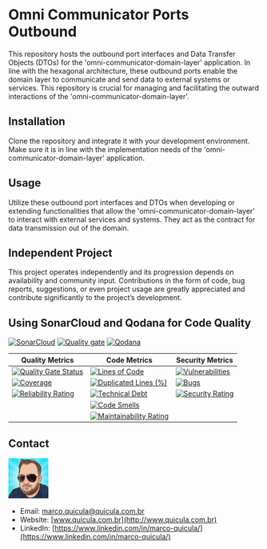 # Omni Communicator Ports Outbound

This repository hosts the outbound port interfaces and Data Transfer Objects (DTOs) for the 'omni-communicator-domain-layer' application. In line with the hexagonal architecture, these outbound ports enable the domain layer to communicate and send data to external systems or services. This repository is crucial for managing and facilitating the outward interactions of the 'omni-communicator-domain-layer'.

## Installation

Clone the repository and integrate it with your development environment. Make sure it is in line with the implementation needs of the 'omni-communicator-domain-layer' application.

## Usage

Utilize these outbound port interfaces and DTOs when developing or extending functionalities that allow the 'omni-communicator-domain-layer' to interact with external services and systems. They act as the contract for data transmission out of the domain.

## Independent Project

This project operates independently and its progression depends on availability and community input. Contributions in the form of code, bug reports, suggestions, or even project usage are greatly appreciated and contribute significantly to the project’s development.

## Using SonarCloud and Qodana for Code Quality

[![SonarCloud](https://sonarcloud.io/images/project_badges/sonarcloud-white.svg)](https://sonarcloud.io/summary/new_code?id=my-virtual-hub_omni-comm-ports-outbound) 
[![Quality gate](https://sonarcloud.io/api/project_badges/quality_gate?project=my-virtual-hub_omni-comm-ports-outbound)](https://sonarcloud.io/summary/new_code?id=my-virtual-hub_omni-comm-ports-outbound)  [![Qodana](https://github.com/my-virtual-hub/omni-comm-ports-inbound/actions/workflows/qodana.yml/badge.svg?branch=main)](https://github.com/my-virtual-hub/omni-comm-ports-inbound/actions/workflows/qodana.yml)

| Quality Metrics | Code Metrics | Security Metrics |
|---|---|---|
| [![Quality Gate Status](https://sonarcloud.io/api/project_badges/measure?project=my-virtual-hub_omni-comm-ports-outbound&metric=alert_status)](https://sonarcloud.io/summary/new_code?id=my-virtual-hub_omni-comm-ports-outbound) | [![Lines of Code](https://sonarcloud.io/api/project_badges/measure?project=my-virtual-hub_omni-comm-ports-outbound&metric=ncloc)](https://sonarcloud.io/summary/new_code?id=my-virtual-hub_omni-comm-ports-outbound) | [![Vulnerabilities](https://sonarcloud.io/api/project_badges/measure?project=my-virtual-hub_omni-comm-ports-outbound&metric=vulnerabilities)](https://sonarcloud.io/summary/new_code?id=my-virtual-hub_omni-comm-ports-outbound) |
| [![Coverage](https://sonarcloud.io/api/project_badges/measure?project=my-virtual-hub_omni-comm-ports-outbound&metric=coverage)](https://sonarcloud.io/summary/new_code?id=my-virtual-hub_omni-comm-ports-outbound) | [![Duplicated Lines (%)](https://sonarcloud.io/api/project_badges/measure?project=my-virtual-hub_omni-comm-ports-outbound&metric=duplicated_lines_density)](https://sonarcloud.io/summary/new_code?id=my-virtual-hub_omni-comm-ports-outbound) | [![Bugs](https://sonarcloud.io/api/project_badges/measure?project=my-virtual-hub_omni-comm-ports-outbound&metric=bugs)](https://sonarcloud.io/summary/new_code?id=my-virtual-hub_omni-comm-ports-outbound) |
| [![Reliability Rating](https://sonarcloud.io/api/project_badges/measure?project=my-virtual-hub_omni-comm-ports-outbound&metric=reliability_rating)](https://sonarcloud.io/summary/new_code?id=my-virtual-hub_omni-comm-ports-outbound) | [![Technical Debt](https://sonarcloud.io/api/project_badges/measure?project=my-virtual-hub_omni-comm-ports-outbound&metric=sqale_index)](https://sonarcloud.io/summary/new_code?id=my-virtual-hub_omni-comm-ports-outbound) | [![Security Rating](https://sonarcloud.io/api/project_badges/measure?project=my-virtual-hub_omni-comm-ports-outbound&metric=security_rating)](https://sonarcloud.io/summary/new_code?id=my-virtual-hub_omni-comm-ports-outbound) |
| | [![Code Smells](https://sonarcloud.io/api/project_badges/measure?project=my-virtual-hub_omni-comm-ports-outbound&metric=code_smells)](https://sonarcloud.io/summary/new_code?id=my-virtual-hub_omni-comm-ports-outbound) | |
| | [![Maintainability Rating](https://sonarcloud.io/api/project_badges/measure?project=my-virtual-hub_omni-comm-ports-outbound&metric=sqale_rating)](https://sonarcloud.io/summary/new_code?id=my-virtual-hub_omni-comm-ports-outbound) | |

## Contact

![Marco Quicula](images/marco.png)

- Email: [marco.quicula@quicula.com.br](mailto:marco.quicula@quicula.com.br)
- Website: [www.quicula.com.br](http://www.quicula.com.br)
- LinkedIn: [https://www.linkedin.com/in/marco-quicula/](https://www.linkedin.com/in/marco-quicula/)
